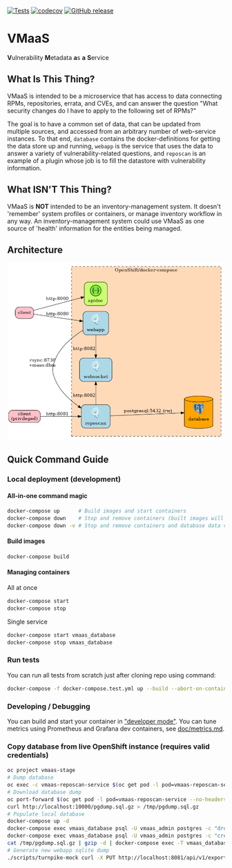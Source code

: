[![Tests](https://github.com/RedHatInsights/vmaas/actions/workflows/tests.yml/badge.svg)](https://github.com/RedHatInsights/vmaas/actions/workflows/tests.yml)
[![codecov](https://codecov.io/gh/RedHatInsights/vmaas/branch/master/graph/badge.svg)](https://codecov.io/gh/RedHatInsights/vmaas)
[![GitHub release](https://img.shields.io/github/release/RedHatInsights/vmaas.svg)](https://github.com/RedHatInsights/vmaas/releases/latest)

# VMaaS
**V**ulnerability **M**etadata **a**s **a** **S**ervice

## What Is This Thing?
VMaaS is intended to be a microservice that has access to data connecting RPMs,
repositories, errata, and CVEs, and can answer the question "What security changes do I
have to apply to the following set of RPMs?"

The goal is to have a common set of data, that can be updated from multiple sources, and
accessed from an arbitrary number of web-service instances. To that end, `database`
contains the docker-definitions for getting the data store up and running, `webapp` is the
service that uses the data to answer a variety of vulnerability-related questions, and
`reposcan` is an example of a plugin whose job is to fill the datastore with vulnerability
information.

## What ISN'T This Thing?
VMaaS is **NOT** intended to be an inventory-management system. It doesn't 'remember'
system profiles or containers, or manage inventory workflow in any way. An
inventory-management system could use VMaaS as one source of 'health' information for the
entities being managed.

## Architecture
![](doc/schema.png)

## Quick Command Guide

### Local deployment (development)

#### All-in-one command magic
~~~bash
docker-compose up      # Build images and start containers
docker-compose down    # Stop and remove containers (built images will persist)
docker-compose down -v # Stop and remove containers and database data volume (built images will persist)
~~~

#### Build images
~~~bash
docker-compose build
~~~

#### Managing containers
All at once
~~~bash
docker-compose start
docker-compose stop
~~~

Single service
~~~bash
docker-compose start vmaas_database
docker-compose stop vmaas_database
~~~

### Run tests
You can run all tests from scratch just after cloning repo using command:
~~~bash
docker-compose -f docker-compose.test.yml up --build --abort-on-container-exit
~~~

### Developing / Debugging
You can build and start your container in ["developer mode"](doc/developer_mode.md).
You can tune metrics using Prometheus and Grafana dev containers, see [doc/metrics.md](doc/metrics.md).

### Copy database from live OpenShift instance (requires valid credentials)
~~~bash
oc project vmaas-stage
# Dump database
oc exec -c vmaas-reposcan-service $(oc get pod -l pod=vmaas-reposcan-service --no-headers -o custom-columns=:metadata.name) -- bash -c 'PGPASSWORD=vmaas_writer_pwd pg_dump -h $(python3 -c "import app_common_python as a;print(a.LoadedConfig.database.hostname)") -U vmaas_writer vmaas | gzip > /data/pgdump.sql.gz'
# Download database dump
oc port-forward $(oc get pod -l pod=vmaas-reposcan-service --no-headers -o custom-columns=:metadata.name) 10000:10000
curl http://localhost:10000/pgdump.sql.gz > /tmp/pgdump.sql.gz
# Populate local database
docker-compose up -d
docker-compose exec vmaas_database psql -U vmaas_admin postgres -c "drop database vmaas"
docker-compose exec vmaas_database psql -U vmaas_admin postgres -c "create database vmaas"
cat /tmp/pgdump.sql.gz | gzip -d | docker-compose exec -T vmaas_database psql -U vmaas_admin vmaas
# Generate new webapp sqlite dump
./scripts/turnpike-mock curl -X PUT http://localhost:8081/api/v1/export/dump
~~~
